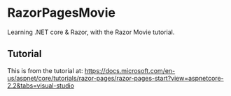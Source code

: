 # RazorPagesMovie
Learning .NET core &amp; Razor, with the Razor Movie tutorial.

## Tutorial

This is from the tutorial at: https://docs.microsoft.com/en-us/aspnet/core/tutorials/razor-pages/razor-pages-start?view=aspnetcore-2.2&tabs=visual-studio

